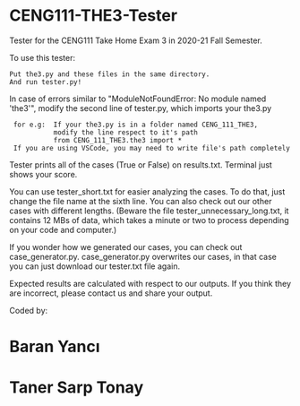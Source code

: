 # CENG111-THE3-Tester
Tester for the CENG111 Take Home Exam 3 in 2020-21 Fall Semester.


To use this tester:

    Put the3.py and these files in the same directory.
    And run tester.py!
    

In case of errors similar to "ModuleNotFoundError: No module named 'the3'", modify the second line of tester.py, which imports your the3.py
    
     for e.g:  If your the3.py is in a folder named CENG_111_THE3, 
               modify the line respect to it's path 
               from CENG_111_THE3.the3 import *
     If you are using VSCode, you may need to write file's path completely


Tester prints all of the cases (True or False) on results.txt. Terminal just shows your score.

You can use tester_short.txt for easier analyzing the cases.
To do that, just change the file name at the sixth line.
You can also check out our other cases with different lengths.
(Beware the file tester_unnecessary_long.txt, it contains 12 MBs of data, which takes a minute or two to process depending on your code and computer.)

If you wonder how we generated our cases, you can check out case_generator.py.
case_generator.py overwrites our cases, in that case you can just download our tester.txt file again.

Expected results are calculated with respect to our outputs. If you think they are incorrect, please contact us and share your output.

Coded by:
# Baran Yancı
# Taner Sarp Tonay


